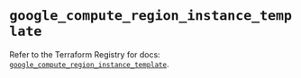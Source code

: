 # `google_compute_region_instance_template`

Refer to the Terraform Registry for docs: [`google_compute_region_instance_template`](https://registry.terraform.io/providers/hashicorp/google-beta/5.39.1/docs/resources/google_compute_region_instance_template).
